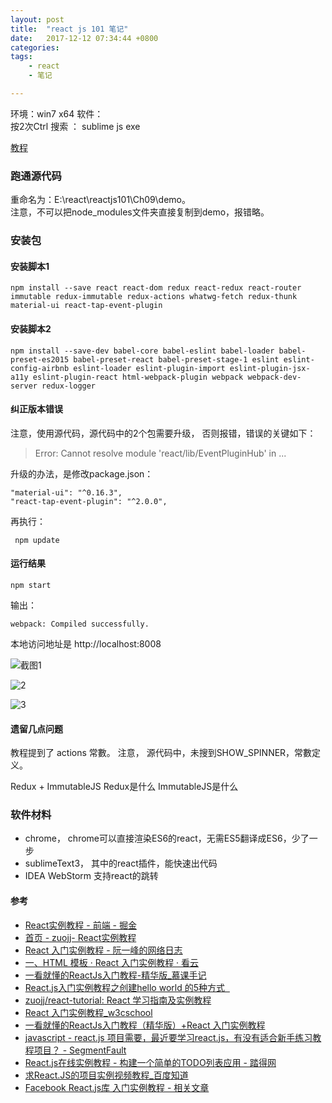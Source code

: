 ```yaml
---
layout: post
title:  "react js 101 笔记"
date:   2017-12-12 07:34:44 +0800
categories:  
tags: 
    - react
    - 笔记

---
```


环境：win7 x64
软件：  
按2次Ctrl 搜索 ： sublime js exe

[教程](https://github.com/kdchang/reactjs101/blob/master/Ch09/react-router-redux-github-finder.md)
 

### 跑通源代码 ###
重命名为：E:\react\reactjs101\Ch09\demo。  
注意，不可以把node_modules文件夹直接复制到demo，报错略。   

### 安装包 ###
	
#### 安装脚本1 ####

	npm install --save react react-dom redux react-redux react-router immutable redux-immutable redux-actions whatwg-fetch redux-thunk material-ui react-tap-event-plugin


#### 安装脚本2 #### 

	npm install --save-dev babel-core babel-eslint babel-loader babel-preset-es2015 babel-preset-react babel-preset-stage-1 eslint eslint-config-airbnb eslint-loader eslint-plugin-import eslint-plugin-jsx-a11y eslint-plugin-react html-webpack-plugin webpack webpack-dev-server redux-logger

#### 纠正版本错误 ####
  
注意，使用源代码，源代码中的2个包需要升级，
否则报错，错误的关键如下：
	
>	Error: Cannot resolve module 'react/lib/EventPluginHub' in ... 

升级的办法，是修改package.json：

    "material-ui": "^0.16.3",
    "react-tap-event-plugin": "^2.0.0", 

再执行：

	 npm update

#### 运行结果 ####

	npm start

输出：

	webpack: Compiled successfully. 

本地访问地址是 http://localhost:8008

![截图1](https://i.imgur.com/qVrRZIx.png)

![2](https://i.imgur.com/H2o48bN.png)

![3](https://i.imgur.com/Z8D8Zy0.png)
 



#### 遗留几点问题 ####
教程提到了 actions 常數。 
注意， 源代码中，未搜到SHOW_SPINNER，常數定义。

Redux + ImmutableJS
Redux是什么
ImmutableJS是什么






























































































































































































































































	


### 软件材料 ### 

* chrome， chrome可以直接渲染ES6的react，无需ES5翻译成ES6，少了一步  
* sublimeText3， 其中的react插件，能快速出代码  
* IDEA WebStorm  支持react的跳转


#### 参考 ####

* [React实例教程 - 前端 - 掘金](https://juejin.im/entry/57b172d71532bc0061830a10)
* [首页 - zuojj- React实例教程](https://zuojj.github.io/react-tutorial/)
* [React 入门实例教程 - 阮一峰的网络日志](http://www.ruanyifeng.com/blog/2015/03/react.html)
* [一、HTML 模板 · React 入门实例教程 · 看云](https://www.kancloud.cn/kancloud/react/67576)
* [一看就懂的ReactJs入门教程-精华版_慕课手记](http://www.imooc.com/article/2379)
* [React.js入门实例教程之创建hello world 的5种方式&nbsp;&nbsp;](https://teakki.com/p/57dfb224d3a7507f975e75f4)
* [zuojj/react-tutorial: React 学习指南及实例教程](https://github.com/zuojj/react-tutorial)
* [React 入门实例教程_w3cschool](https://www.w3cschool.cn/react_tutorial/)
* [一看就懂的ReactJs入门教程（精华版）+React 入门实例教程](http://www.360doc.com/content/16/0104/15/1367418_525402698.shtml)
* [javascript - react.js 项目需要，最近要学习react.js，有没有适合新手练习教程项目？ - SegmentFault](https://segmentfault.com/q/1010000006159717)
* [React.js在线实例教程 - 构建一个简单的TODO列表应用 - 踏得网](http://wow.techbrood.com/fiddle/14557)
* [求React.JS的项目实例视频教程_百度知道](https://zhidao.baidu.com/question/588245774591249005.html)
* [Facebook React.js库 入门实例教程 - 相关文章](https://www.bbsmax.com/R/xl56LR8kzr/)
